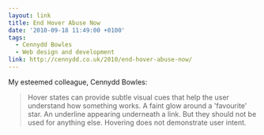 ```yaml
---
layout: link
title: End Hover Abuse Now
date: '2010-09-18 11:49:00 +0100'
tags:
  - Cennydd Bowles
  - Web design and development
link: http://cennydd.co.uk/2010/end-hover-abuse-now/
---
```

My esteemed colleague, Cennydd Bowles:

> Hover states can provide subtle visual cues that help the user understand how something works. A faint glow around a 'favourite' star. An underline appearing underneath a link. But they should not be used for anything else. Hovering does not demonstrate user intent.
